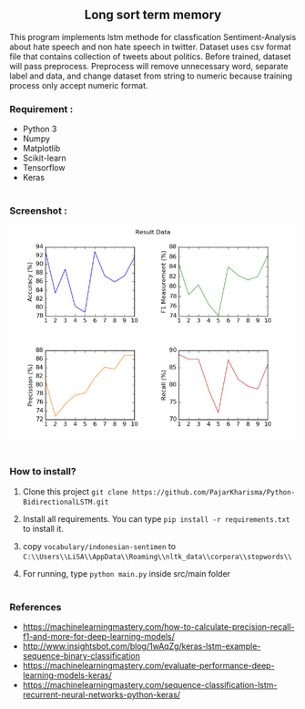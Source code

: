 <h2 align="center">Long sort term memory</h2>
This program implements lstm methode for classfication Sentiment-Analysis about hate speech and non hate speech in twitter. Dataset uses csv format file that contains collection of tweets about politics.  
Before trained, dataset will pass preprocess. Preprocess will remove unnecessary word, separate label and data, and change dataset from string to numeric because training process only accept numeric format.  

### Requirement :
- Python 3
- Numpy
- Matplotlib
- Scikit-learn
- Tensorflow
- Keras
<br><br>

### Screenshot :
<img src="img/Figure_1.png">
<br><br>

### How to install?
1. Clone this project `git clone https://github.com/PajarKharisma/Python-BidirectionalLSTM.git`

2. Install all requirements. You can type `pip install -r requirements.txt` to install it.

3. copy `vocabulary/indonesian-sentimen` to `C:\\Users\\LiSA\\AppData\\Roaming\\nltk_data\\corpora\\stopwords\\`

4. For running, type `python main.py` inside src/main folder
<br><br>

### References
- https://machinelearningmastery.com/how-to-calculate-precision-recall-f1-and-more-for-deep-learning-models/
- http://www.insightsbot.com/blog/1wAqZg/keras-lstm-example-sequence-binary-classification
- https://machinelearningmastery.com/evaluate-performance-deep-learning-models-keras/
- https://machinelearningmastery.com/sequence-classification-lstm-recurrent-neural-networks-python-keras/